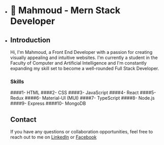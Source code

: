 - # 👋 Mahmoud - Mern Stack Developer
- ## Introduction
  Hi, I'm Mahmoud, a Front End Developer with a passion for creating visually appealing and intuitive websites. I'm currently a student in the Faculty of Computer and     Artificial Intelligence and I'm constantly expanding my skill set to become a well-rounded Full Stack Developer.
  
  ### Skills
  
  ####1- HTML 
  ####2- CSS
  ####3- JavaScript
  ####4- React
  ####5- Redux
  ####6- Material-UI (MUI)
  ####7- TypeScript
  ####8- Node.js
  ####9- Express
  ####10- MongoDB
 
  ## Contact
  If you have any questions or collaboration opportunities, feel free to reach out to me on 
  [LinkedIn](https://www.linkedin.com/in/mahmoudmohamed1) or [Facebook](https://www.facebook.com/abo.rdwan.319)
